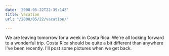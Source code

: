 ```yaml
---
date: '2008-05-22T22:39:14Z'
title: Vacation
url: "/2008/05/22/vacation/"

---
```

<p>We are leaving tomorrow for a week in Costa Rica. We're all looking forward to a wonderful trip. Costa Rica should be quite a bit different than anywhere I've been recently. I'll post some pictures when we get back.</p>
